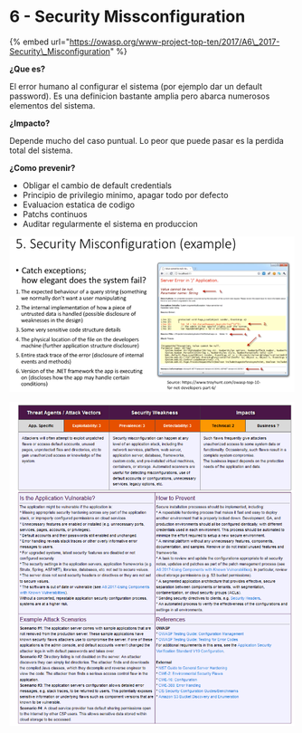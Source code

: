 # 6 - Security Missconfiguration

{% embed url="https://owasp.org/www-project-top-ten/2017/A6\_2017-Security\_Misconfiguration" %}

**¿Que es?** 

El error humano al configurar el sistema \(por ejemplo dar un default password\). Es una definicion bastante amplia pero abarca numerosos elementos del sistema.

**¿Impacto?**

 Depende mucho del caso puntual. Lo peor que puede pasar es la perdida total del sistema.

**¿Como prevenir?**

* Obligar el cambio de default credentials
* Principio de privilegio minimo, apagar todo por defecto
* Evaluacion estatica de codigo
* Patchs continuos
* Auditar regularmente el sistema en produccion

![](../../../.gitbook/assets/imagen%20%28421%29.png)

![](../../../.gitbook/assets/imagen%20%28424%29.png)

